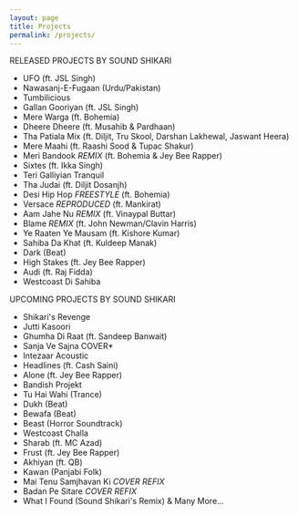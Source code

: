 ```yaml
---
layout: page
title: Projects
permalink: /projects/
---
```


RELEASED PROJECTS BY SOUND SHIKARI

* UFO (ft. JSL Singh)
* Nawasanj-E-Fugaan (Urdu/Pakistan)
* Tumbilicious
* Gallan Gooriyan (ft. JSL Singh)
* Mere Warga (ft. Bohemia)
* Dheere Dheere (ft. Musahib & Pardhaan)
* Tha Patiala Mix (ft. Diljit, Tru Skool, Darshan Lakhewal, Jaswant Heera)
* Mere Maahi (ft. Raashi Sood & Tupac Shakur)
* Meri Bandook *REMIX* (ft. Bohemia & Jey Bee Rapper)
* Sixtes (ft. Ikka Singh)
* Teri Galliyian Tranquil
* Tha Judai (ft. Diljit Dosanjh)
* Desi Hip Hop *FREESTYLE* (ft. Bohemia)
* Versace *REPRODUCED* (ft. Mankirat)
* Aam Jahe Nu *REMIX* (ft. Vinaypal Buttar)
* Blame *REMIX* (ft. John Newman/Clavin Harris)
* Ye Raaten Ye Mausam (ft. Kishore Kumar)
* Sahiba Da Khat (ft. Kuldeep Manak)
* Dark (Beat)
* High Stakes (ft. Jey Bee Rapper)
* Audi (ft. Raj Fidda)
* Westcoast Di Sahiba

UPCOMING PROJECTS BY SOUND SHIKARI

* Shikari's Revenge
* Jutti Kasoori
* Ghumha Di Raat (ft. Sandeep Banwait)
* Sanja Ve Sajna COVER*
* Intezaar Acoustic
* Headlines (ft. Cash Saini)
* Alone (ft. Jey Bee Rapper)
* Bandish Projekt
* Tu Hai Wahi (Trance)
* Dukh (Beat)
* Bewafa (Beat)
* Beast (Horror Soundtrack)
* Westcoast Challa
* Sharab (ft. MC Azad)
* Frust (ft. Jey Bee Rapper)
* Akhiyan (ft. QB) 
* Kawan (Panjabi Folk)
* Mai Tenu Samjhavan Ki *COVER REFIX*
* Badan Pe Sitare *COVER REFIX*
* What I Found (Sound Shikari's Remix)
 & Many More...
